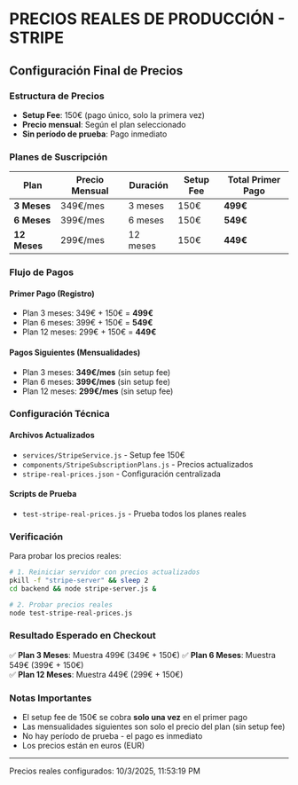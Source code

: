 
# PRECIOS REALES DE PRODUCCIÓN - STRIPE

## Configuración Final de Precios

### Estructura de Precios
- **Setup Fee**: 150€ (pago único, solo la primera vez)
- **Precio mensual**: Según el plan seleccionado
- **Sin período de prueba**: Pago inmediato

### Planes de Suscripción

| Plan | Precio Mensual | Duración | Setup Fee | Total Primer Pago |
|------|----------------|----------|-----------|-------------------|
| **3 Meses** | 349€/mes | 3 meses | 150€ | **499€** |
| **6 Meses** | 399€/mes | 6 meses | 150€ | **549€** |
| **12 Meses** | 299€/mes | 12 meses | 150€ | **449€** |

### Flujo de Pagos

#### Primer Pago (Registro)
- Plan 3 meses: 349€ + 150€ = **499€**
- Plan 6 meses: 399€ + 150€ = **549€**
- Plan 12 meses: 299€ + 150€ = **449€**

#### Pagos Siguientes (Mensualidades)
- Plan 3 meses: **349€/mes** (sin setup fee)
- Plan 6 meses: **399€/mes** (sin setup fee)
- Plan 12 meses: **299€/mes** (sin setup fee)

### Configuración Técnica

#### Archivos Actualizados
- `services/StripeService.js` - Setup fee 150€
- `components/StripeSubscriptionPlans.js` - Precios actualizados
- `stripe-real-prices.json` - Configuración centralizada

#### Scripts de Prueba
- `test-stripe-real-prices.js` - Prueba todos los planes reales

### Verificación

Para probar los precios reales:

```bash
# 1. Reiniciar servidor con precios actualizados
pkill -f "stripe-server" && sleep 2
cd backend && node stripe-server.js &

# 2. Probar precios reales
node test-stripe-real-prices.js
```

### Resultado Esperado en Checkout

✅ **Plan 3 Meses**: Muestra 499€ (349€ + 150€)
✅ **Plan 6 Meses**: Muestra 549€ (399€ + 150€)  
✅ **Plan 12 Meses**: Muestra 449€ (299€ + 150€)

### Notas Importantes

- El setup fee de 150€ se cobra **solo una vez** en el primer pago
- Las mensualidades siguientes son solo el precio del plan (sin setup fee)
- No hay período de prueba - el pago es inmediato
- Los precios están en euros (EUR)

---
Precios reales configurados: 10/3/2025, 11:53:19 PM
